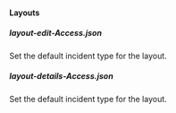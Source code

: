 
#### Layouts
##### layout-edit-Access.json
Set the default incident type for the layout.
##### layout-details-Access.json
Set the default incident type for the layout.
